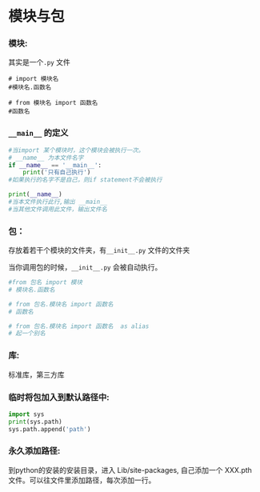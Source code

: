 # 模块与包

### 模块:

其实是一个`.py` 文件

```text
# import 模块名
#模块名.函数名

# from 模块名 import 函数名
#函数名
```

### `__main__` 的定义

```python
#当import 某个模块时，这个模块会被执行一次。
# __name__ 为本文件名字
if __name__ == '__main__':
    print('只有自己执行')
#如果执行的名字不是自己，则if statement不会被执行

print(__name__)
#当本文件执行此行,输出 __main__
#当其他文件调用此文件，输出文件名
```

### 包：

存放着若干个模块的文件夹，有`__init__.py` 文件的文件夹

当你调用包的时候，`__init__.py` 会被自动执行。

```python
#from 包名 import 模块
# 模块名.函数名

# from 包名.模块名 import 函数名
# 函数名

# from 包名.模块名 import 函数名  as alias
# 起一个别名

```

### 库:

标准库，第三方库

### 临时将包加入到默认路径中:

```python
import sys
print(sys.path)
sys.path.append('path')
```

### 永久添加路径:

到python的安装的安装目录，进入 Lib/site-packages, 自己添加一个 XXX.pth 文件。可以往文件里添加路径，每次添加一行。



